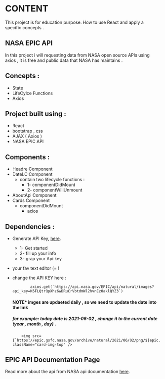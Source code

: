 # CONTENT
This project is for education purpose. How to use React and apply a specific concepts .

## NASA EPIC API
In this project i will requesting data from NASA open source APIs using axios , it is free and public data that NASA has maintains .

## Concepts :
- State
- LifeCylce Functions
- Axios
 
## Project built using  :
- React
- bootstrap , css
- AJAX ( Axios )
- NASA EPIC API

## Components :
- Headre Component
- DateLC Component
  - contain two lifecycle functions :
     - 1- componentDidMount
     - 2- componentWillUnmount
- AboutApi Component
- Cards Component
   - componentDidMount
      - axios
  
## Dependencies :
  - Generate API Key, [here](https://api.nasa.gov/). 
    
      - 1- Get started
      - 2- fill up your info
      - 3- grap your Api key 
  
  - your fav text editor (= !
  -   change the API KEY here :
      ``` 
              axios.get(`https://api.nasa.gov/EPIC/api/natural/images?api_key=K6FLQtrQpXhz6wDRuCrVbtdmWl2hvnEz0aklQYZ3`)

      ```
       
      #### NOTE*   imges are updaeted daily , so we need to update the date into the link 
      ##### for example: today date is 2021-06-02 , change it to the current date (year , month , day) .
      
      ```
          <img src={`https://epic.gsfc.nasa.gov/archive/natural/2021/06/02/png/${epic.image}.png`} className="card-img-top" />
      ```  

## EPIC API Documentation Page
Read more about the api from NASA api documentation [here](https://epic.gsfc.nasa.gov/about/api). 



    
